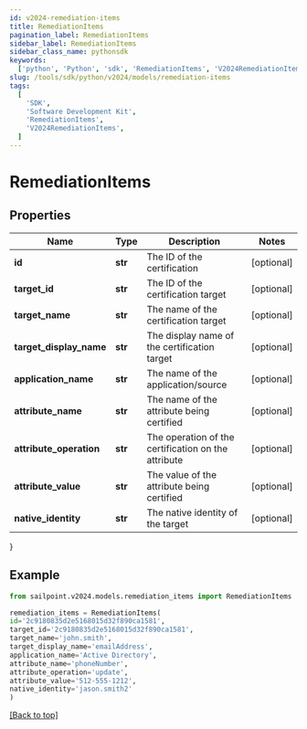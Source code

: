 ```yaml
---
id: v2024-remediation-items
title: RemediationItems
pagination_label: RemediationItems
sidebar_label: RemediationItems
sidebar_class_name: pythonsdk
keywords:
  ['python', 'Python', 'sdk', 'RemediationItems', 'V2024RemediationItems']
slug: /tools/sdk/python/v2024/models/remediation-items
tags:
  [
    'SDK',
    'Software Development Kit',
    'RemediationItems',
    'V2024RemediationItems',
  ]
---
```


# RemediationItems

## Properties

| Name | Type | Description | Notes |
| --- | --- | --- | --- |
| **id** | **str** | The ID of the certification | [optional] |
| **target_id** | **str** | The ID of the certification target | [optional] |
| **target_name** | **str** | The name of the certification target | [optional] |
| **target_display_name** | **str** | The display name of the certification target | [optional] |
| **application_name** | **str** | The name of the application/source | [optional] |
| **attribute_name** | **str** | The name of the attribute being certified | [optional] |
| **attribute_operation** | **str** | The operation of the certification on the attribute | [optional] |
| **attribute_value** | **str** | The value of the attribute being certified | [optional] |
| **native_identity** | **str** | The native identity of the target | [optional] |

}

## Example

```python
from sailpoint.v2024.models.remediation_items import RemediationItems

remediation_items = RemediationItems(
id='2c9180835d2e5168015d32f890ca1581',
target_id='2c9180835d2e5168015d32f890ca1581',
target_name='john.smith',
target_display_name='emailAddress',
application_name='Active Directory',
attribute_name='phoneNumber',
attribute_operation='update',
attribute_value='512-555-1212',
native_identity='jason.smith2'
)

```

[[Back to top]](#)
